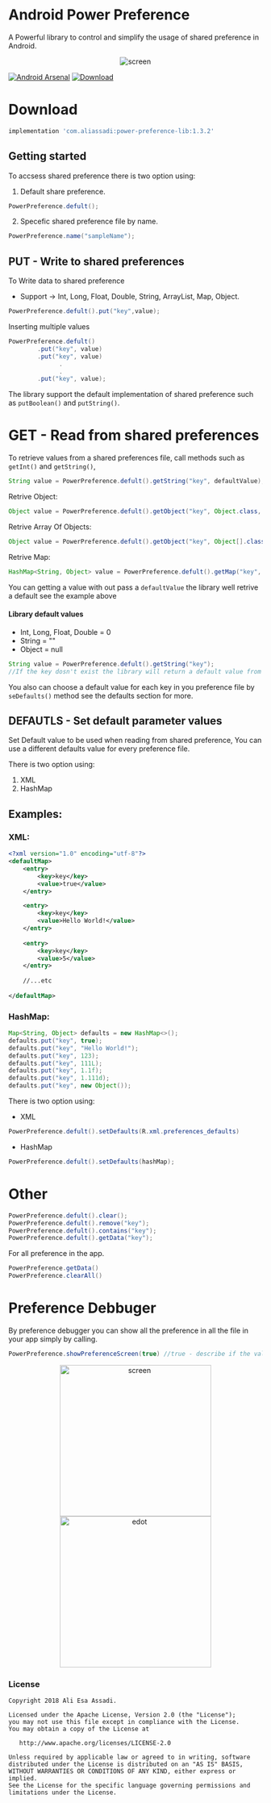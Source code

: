 
# Android Power Preference

A Powerful library to control and simplify the usage of shared preference in Android.

<p align="center">
  <img src="https://i.imgur.com/hjMxQo1.png" title="screen">
</p>

[![Android Arsenal]( https://img.shields.io/badge/Android%20Arsenal-Android--Power--Preference-green.svg?style=flat )]( https://android-arsenal.com/details/1/7353 ) [ ![Download](https://api.bintray.com/packages/aliassadi/maven/power-preference-lib/images/download.svg) ](https://bintray.com/aliassadi/maven/power-preference-lib/_latestVersion)

# Download

```gradle
implementation 'com.aliassadi:power-preference-lib:1.3.2'
```

## Getting started

To accsess shared preference there is two option using:

1. Default share preference.

```java
PowerPreference.defult();
```
2. Specefic shared preference file by name.
```java
PowerPreference.name("sampleName");
```


## PUT - Write to shared preferences

To Write data to shared preference 

* Support -> Int, Long, Float, Double, String, ArrayList, Map, Object.


```java
PowerPreference.defult().put("key",value);
```

Inserting multiple values

```java
PowerPreference.defult()
        .put("key", value)
        .put("key", value)
              .
              .
        .put("key", value);
```

The library support the default implementation of shared preference such as `putBoolean()` and `putString()`.

# GET - Read from shared preferences

To retrieve values from a shared preferences file, call methods such as `getInt()` and `getString()`, 

```java
String value = PowerPreference.defult().getString("key", defaultValue);
```

Retrive Object:
```java
Object value = PowerPreference.defult().getObject("key", Object.class, defaultValue);
```

Retrive Array Of Objects:
```java
Object value = PowerPreference.defult().getObject("key", Object[].class, defaultValue);
```

Retrive Map:
```java
HashMap<String, Object> value = PowerPreference.defult().getMap("key", HashMap.class, String.class, Object.class);
```

You can getting a value with out pass a `defaultValue` the library well retrive a default see the example above

#### Library default values
* Int, Long, Float, Double = 0
* String = ""
* Object = null

```java
String value = PowerPreference.defult().getString("key");
//If the key dosn't exist the library will return a default value from list in this case an empty string.
```

You also can choose a default value for each key in you preference file by ``seDefaults()`` method see the defaults section for more.

## DEFAUTLS - Set  default parameter values

Set Default value to be used when reading from shared preference,
You can use a different defaults value for every preference file.

There is two option using:
1. XML
2. HashMap

## Examples:

### XML:

```xml
<?xml version="1.0" encoding="utf-8"?>
<defaultMap>
    <entry>
        <key>key</key>
        <value>true</value>
    </entry>

    <entry>
        <key>key</key>
        <value>Hello World!</value>
    </entry>
    
    <entry>
        <key>key</key>
        <value>5</value>
    </entry>
    
    //...etc
    
</defaultMap>
```

### HashMap:

```java
Map<String, Object> defaults = new HashMap<>();
defaults.put("key", true);
defaults.put("key", "Hello World!");
defaults.put("key", 123);
defaults.put("key", 111L);
defaults.put("key", 1.1f);
defaults.put("key", 1.111d);
defaults.put("key", new Object());
```

There is two option using:
* XML
```java
PowerPreference.defult().setDefaults(R.xml.preferences_defaults)
```

* HashMap

```java
PowerPreference.defult().setDefaults(hashMap);
```

# Other

```java
PowerPreference.defult().clear();
PowerPreference.defult().remove("key");
PowerPreference.defult().contains("key");
PowerPreference.defult().getData("key");
```

For all preference in the app.
```java
PowerPreference.getData()
PowerPreference.clearAll()
```


# Preference Debbuger 

By preference debugger you can show all the preference in all the file in your app simply by calling.

```java
PowerPreference.showPreferenceScreen(true) //true - describe if the value is editable
```

<p align="center">
  <img src="https://i.imgur.com/OGUmLzW.png" width="300" title="screen">
  <img src="https://i.imgur.com/FEVCtrK.png" width="300" title="edot">
</p>


### License
```
Copyright 2018 Ali Esa Assadi.

Licensed under the Apache License, Version 2.0 (the "License");
you may not use this file except in compliance with the License.
You may obtain a copy of the License at

   http://www.apache.org/licenses/LICENSE-2.0

Unless required by applicable law or agreed to in writing, software
distributed under the License is distributed on an "AS IS" BASIS,
WITHOUT WARRANTIES OR CONDITIONS OF ANY KIND, either express or implied.
See the License for the specific language governing permissions and
limitations under the License.
```
